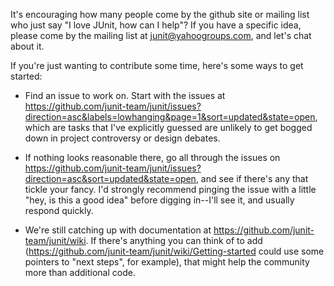 It's encouraging how many people come by the github site or mailing list who just say "I love JUnit, how can I help"?  If you have a specific idea, please come by the mailing list at junit@yahoogroups.com, and let's chat about it.

If you're just wanting to contribute some time, here's some ways to get started:

- Find an issue to work on.  Start with the issues at https://github.com/junit-team/junit/issues?direction=asc&labels=lowhanging&page=1&sort=updated&state=open, which are tasks that I've explicitly guessed are unlikely to get bogged down in project controversy or design debates.

- If nothing looks reasonable there, go all through the issues on https://github.com/junit-team/junit/issues?direction=asc&sort=updated&state=open, and see if there's any that tickle your fancy.  I'd strongly recommend pinging the issue with a little "hey, is this a good idea" before digging in--I'll see it, and usually respond quickly.

- We're still catching up with documentation at https://github.com/junit-team/junit/wiki.  If there's anything you can think of to add (https://github.com/junit-team/junit/wiki/Getting-started could use some pointers to "next steps", for example), that might help the community more than additional code.
